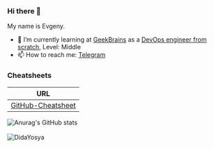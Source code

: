 ### Hi there 👋

My name is Evgeny.
- 🌱 I’m currently learning  at [GeekBrains](https://gb.ru/) as a [DevOps engineer from scratch](https://gb.ru/geek_university/developer/architecture/devops), Level: Middle
- 📫 How to reach me: [Telegram](https://t.me/DedaEsya)

<h3 align="centr"> Cheatsheets </h3>

<div align="left">

| URL      |
| ----------- |
| [GitHub-Cheatsheet](https://docs.github.com/ru)   |                    |
    
</div>



![Anurag's GitHub stats](https://github-readme-stats.vercel.app/api?username=DedaYosya&theme=transparent&show_icons=true)
<br/><br/>
<img align="left" src="https://komarev.com/ghpvc/?username=DedaYosya&label=Profile%20Views%20&color=AC1F21&style=flat-square" alt="DidaYosya" />










<!--
**DedaYosya/DedaYosya** is a ✨ _special_ ✨ repository because its `README.md` (this file) appears on your GitHub profile.

Here are some ideas to get you started:

- 🔭 I’m currently working on ...
- 🌱 I’m currently learning ...
- 👯 I’m looking to collaborate on ...
- 🤔 I’m looking for help with ...
- 💬 Ask me about ...
- 📫 How to reach me: ...
- 😄 Pronouns: ...
- ⚡ Fun fact: ...

## What type of PR is this? (check all applicable)


- [ ] 🚀 Added Name
- [ ] ✨ Feature
- [ ] ✅ Joined Community
- [ ] 🌟 ed the repo
- [ ] 🐛 Grammatical Error
- [ ] 📝 Documentation Update
- [ ] 🚩 Other

## Description

## Add Link of GitHub Profile

<h3 align="left"> Cheatsheets </h3>

<div align="left">

| URL      |
| ----------- |
| [Ruby-Cheatsheet](https://github.com/lifeparticle/Ruby-Cheatsheet)                            |
| [Python-Cheatsheet](https://github.com/lifeparticle/Python-Cheatsheet)                        |
| [JS-Cheatsheet](https://github.com/lifeparticle/JS-Cheatsheet)                                |
| [Java-Cheatsheet](https://github.com/lifeparticle/Java-Cheatsheet)                            |
| [C-Sharp-Cheatsheet](https://github.com/lifeparticle/C-Sharp-Cheatsheet)                      |
| [PHP-Cheatsheet](https://github.com/lifeparticle/PHP-Cheatsheet)                              |
| [CSS-Cheatsheet](https://github.com/lifeparticle/CSS-Cheatsheet)                              |
| [HTML-Cheatsheet](https://github.com/lifeparticle/HTML-Cheatsheet)                            |
| [Markdown-Cheatsheet](https://github.com/lifeparticle/Markdown-Cheatsheet)                    |
| [MySQL-Snippets](https://github.com/lifeparticle/MySQL-Snippets)                              |
| [PostgreSql-Snippets](https://github.com/lifeparticle/PostgreSql-Snippets)                    |
| [SQLite-Cheatsheet](https://github.com/lifeparticle/SQLite-Cheatsheet)                        |
| [GraphQL-Cheatsheet](https://github.com/lifeparticle/GraphQL-Cheatsheet)                      |
| [JSON-Cheatsheet](https://github.com/lifeparticle/JSON-Cheatsheet)                            |
| [Vercel-Cheatsheet](https://github.com/lifeparticle/Vercel-Cheatsheet)                        |
| [Git-Cheatsheet](https://github.com/lifeparticle/Git-Cheatsheet)                              |
| [Terminal-Commands-Cheatsheet](https://github.com/lifeparticle/Terminal-Commands-Cheatsheet)  |
| [GitHub-Cheatsheet](https://docs.github.com/ru/get-started/using-github/keyboard-shortcuts)   |                    |
    
</div>
-->
